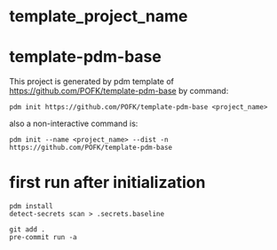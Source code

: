 # template_project_name

# template-pdm-base 

This project is generated by pdm template of https://github.com/POFK/template-pdm-base by command:
```
pdm init https://github.com/POFK/template-pdm-base <project_name>
```

also a non-interactive command is:
```
pdm init --name <project_name> --dist -n  https://github.com/POFK/template-pdm-base
```

# first run after initialization
```
pdm install
detect-secrets scan > .secrets.baseline

git add .
pre-commit run -a
```

